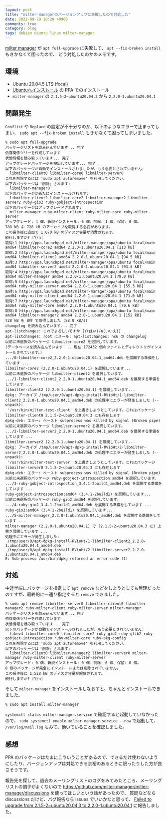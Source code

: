 ```yaml
---
layout: post
title: "milter-managerのバージョンアップに失敗したので対処した"
date: 2022-09-29 10:20 +0900
comments: true
category: blog
tags: debian ubuntu linux milter-manager
---
```

[milter manager](https://milter-manager.osdn.jp/index.html.ja) が `apt full-upgrade` に失敗して、
`apt --fix-broken install` もきかなくて困ったので、
どう対処したのかのメモです。

<!--more-->

## 環境

- Ubuntu 20.04.5 LTS (focal)
- [Ubuntuへインストール](https://milter-manager.osdn.jp/reference/ja/install-to-ubuntu.html) の PPA でのインストール
- `milter-manager` の `2.1.5-2~ubuntu20.04.3` から `2.2.0-1.ubuntu20.04.1`

## 問題発生

`Conflict` や `Replace` の設定が不十分なのか、以下のようなエラーで止まってしまい、
`sudo apt --fix-broken install` もきかなくて困ってしまいました。

```console
% sudo apt full-upgrade
パッケージリストを読み込んでいます... 完了
依存関係ツリーを作成しています
状態情報を読み取っています... 完了
アップグレードパッケージを検出しています... 完了
以下のパッケージが自動でインストールされましたが、もう必要とされていません:
  libmilter-client0 libmilter-core0 libmilter-server0
これを削除するには 'sudo apt autoremove' を利用してください。
以下のパッケージは「削除」されます:
  libmilter-manager0
以下のパッケージが新たにインストールされます:
  libmilter-client2 libmilter-core2 libmilter-manager2 libmilter-server2 ruby-gio2 ruby-gobject-introspection
以下のパッケージはアップグレードされます:
  milter-manager ruby-milter-client ruby-milter-core ruby-milter-server
アップグレード: 4 個、新規インストール: 6 個、削除: 1 個、保留: 0 個。
788 kB 中 728 kB のアーカイブを取得する必要があります。
この操作後に追加で 1,070 kB のディスク容量が消費されます。
続行しますか? [Y/n]
取得:1 http://ppa.launchpad.net/milter-manager/ppa/ubuntu focal/main amd64 libmilter-core2 amd64 2.2.0-1.ubuntu20.04.1 [113 kB]
取得:2 http://ppa.launchpad.net/milter-manager/ppa/ubuntu focal/main amd64 libmilter-client2 amd64 2.2.0-1.ubuntu20.04.1 [94.5 kB]
取得:3 http://ppa.launchpad.net/milter-manager/ppa/ubuntu focal/main amd64 libmilter-server2 amd64 2.2.0-1.ubuntu20.04.1 [93.5 kB]
取得:4 http://ppa.launchpad.net/milter-manager/ppa/ubuntu focal/main amd64 milter-manager amd64 2.2.0-1.ubuntu20.04.1 [79.0 kB]
取得:5 http://ppa.launchpad.net/milter-manager/ppa/ubuntu focal/main amd64 ruby-milter-server amd64 2.2.0-1.ubuntu20.04.1 [55.3 kB]
取得:6 http://ppa.launchpad.net/milter-manager/ppa/ubuntu focal/main amd64 ruby-milter-client amd64 2.2.0-1.ubuntu20.04.1 [71.0 kB]
取得:7 http://ppa.launchpad.net/milter-manager/ppa/ubuntu focal/main amd64 ruby-milter-core amd64 2.2.0-1.ubuntu20.04.1 [70.6 kB]
取得:8 http://ppa.launchpad.net/milter-manager/ppa/ubuntu focal/main amd64 libmilter-manager2 amd64 2.2.0-1.ubuntu20.04.1 [152 kB]
728 kB を 8秒 で取得しました (88.0 kB/s)
changelog を読み込んでいます... 完了
apt-listchanges: これでよろしいですか [Y(はい)/n(いいえ)]
apt-listchanges: root にメール: apt-listchanges: ns6 の changelog
以前に未選択のパッケージ libmilter-core2 を選択しています。
(データベースを読み込んでいます ... 現在 172432 個のファイルとディレクトリがインストールされています。)
.../0-libmilter-core2_2.2.0-1.ubuntu20.04.1_amd64.deb を展開する準備をしています ...
libmilter-core2 (2.2.0-1.ubuntu20.04.1) を展開しています...
以前に未選択のパッケージ libmilter-client2 を選択しています。
.../1-libmilter-client2_2.2.0-1.ubuntu20.04.1_amd64.deb を展開する準備をしています ...
libmilter-client2 (2.2.0-1.ubuntu20.04.1) を展開しています...
dpkg: アーカイブ /tmp/user/0/apt-dpkg-install-RVioHt/1-libmilter-client2_2.2.0-1.ubuntu20.04.1_amd64.deb の処理中にエラーが発生しました (--unpack):
 '/usr/bin/milter-test-client' を上書きしようとしています。これはパッケージ libmilter-client0 2.1.5-2~ubuntu20.04.3 にも存在します
dpkg-deb: エラー: ペースト subprocess was killed by signal (Broken pipe)
以前に未選択のパッケージ libmilter-server2 を選択しています。
.../2-libmilter-server2_2.2.0-1.ubuntu20.04.1_amd64.deb を展開する準備をしています ...
libmilter-server2 (2.2.0-1.ubuntu20.04.1) を展開しています...
dpkg: アーカイブ /tmp/user/0/apt-dpkg-install-RVioHt/2-libmilter-server2_2.2.0-1.ubuntu20.04.1_amd64.deb の処理中にエラーが発生しました (--unpack):
 '/usr/bin/milter-test-server' を上書きしようとしています。これはパッケージ libmilter-server0 2.1.5-2~ubuntu20.04.3 にも存在します
dpkg-deb: エラー: ペースト subprocess was killed by signal (Broken pipe)
以前に未選択のパッケージ ruby-gobject-introspection:amd64 を選択しています。
.../3-ruby-gobject-introspection_3.4.1-2build1_amd64.deb を展開する準備をしています ...
ruby-gobject-introspection:amd64 (3.4.1-2build1) を展開しています...
以前に未選択のパッケージ ruby-gio2:amd64 を選択しています。
.../4-ruby-gio2_3.4.1-2build1_amd64.deb を展開する準備をしています ...
ruby-gio2:amd64 (3.4.1-2build1) を展開しています...
.../5-milter-manager_2.2.0-1.ubuntu20.04.1_amd64.deb を展開する準備をしています ...
milter-manager (2.2.0-1.ubuntu20.04.1) で (2.1.5-2~ubuntu20.04.3 に) 上書き展開しています ...
処理中にエラーが発生しました:
 /tmp/user/0/apt-dpkg-install-RVioHt/1-libmilter-client2_2.2.0-1.ubuntu20.04.1_amd64.deb
 /tmp/user/0/apt-dpkg-install-RVioHt/2-libmilter-server2_2.2.0-1.ubuntu20.04.1_amd64.deb
E: Sub-process /usr/bin/dpkg returned an error code (1)
```

## 対処

中途半端にパッケージを指定して `apt remove` などをしようとしても無理だったのですが、最終的に一通り指定すると `remove` できました。

```console
% sudo apt remove libmilter-server0 libmilter-client0 libmilter-manager2 ruby-milter-client ruby-milter-server milter-manager
パッケージリストを読み込んでいます... 完了
依存関係ツリーを作成しています
状態情報を読み取っています... 完了
以下のパッケージが自動でインストールされましたが、もう必要とされていません:
  libev4 libmilter-core0 libmilter-core2 ruby-gio2 ruby-glib2 ruby-gobject-introspection ruby-milter-core ruby-pkg-config
これを削除するには 'sudo apt autoremove' を利用してください。
以下のパッケージは「削除」されます:
  libmilter-client0 libmilter-manager2 libmilter-server0 milter-manager ruby-milter-client ruby-milter-server
アップグレード: 0 個、新規インストール: 0 個、削除: 6 個、保留: 0 個。
8 個のパッケージが完全にインストールまたは削除されていません。
この操作後に 1,528 kB のディスク容量が解放されます。
続行しますか? [Y/n]
```

そして `milter-manager` をインストールしなおすと、ちゃんとインストールできました。

```console
% sudo apt install milter-manager
```

`systemctl status milter-manager.service` で確認すると起動していなかったので、
`sudo systemctl enable milter-manager.service --now` で起動して、
`/var/log/mail.log` もみて、動いていることを確認しました。

## 感想

PPA のパッケージはたまにこういうことがあるので、できるだけ使わないようにしたり、バージョンアップは対処できる余裕のあるときに限ったりした方が良さそうです。

報告先を探して、過去のメーリングリストのログをみてみたところ、メーリングリストの調子がよくないので
<https://github.com/milter-manager/milter-manager/discussions>
を使ってほしいという話があったので、
質問などなら discussions だけど、バグ報告なら issues でいいかなと思って、
[Failed to upgrade from 2.1.5-2~ubuntu20.04.3 to 2.2.0-1.ubuntu20.04.1](https://github.com/milter-manager/milter-manager/issues/176)
に報告しました。
